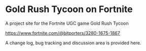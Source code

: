 # Gold Rush Tycoon on Fortnite 

A project site for the Fortnite UGC game Gold Rush Tycoon

https://www.fortnite.com/@bitporters/3280-1675-1867

A change log, bug tracking and discussion area is provided here.